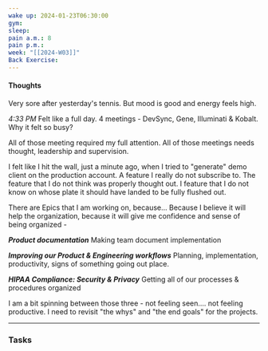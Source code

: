 ```yaml
---
wake up: 2024-01-23T06:30:00
gym: 
sleep: 
pain a.m.: 8
pain p.m.: 
week: "[[2024-W03]]"
Back Exercise:
---
```

#### Thoughts
Very sore after yesterday's tennis. 
But mood is good and energy feels high. 

*4:33 PM*
Felt like a full day.
4 meetings - DevSync, Gene, Illuminati & Kobalt.
Why it felt so busy?

All of those meeting required my full attention. All of those meetings needs thought, leadership and supervision. 

I felt like I hit the wall, just a minute ago, when I tried to "generate" demo client on the production account. A feature I really do not subscribe to. The feature that I do not think was properly thought out. I feature that I do not know on whose plate it should have landed to be fully flushed out. 

There are Epics that I am working on, because... Because I believe it will help the organization, because it will give me confidence and sense of being organized - 

***Product documentation***
Making team document implementation

***Improving our Product & Engineering workflows***
Planning, implementation, productivity, signs of something going out place.

***HIPAA Compliance: Security & Privacy***
Getting all of our processes & procedures organized

I am a bit spinning between those three - not feeling seen.... not feeling productive. 
I need to revisit "the whys" and "the end goals" for the projects. 







-----
### Tasks 

